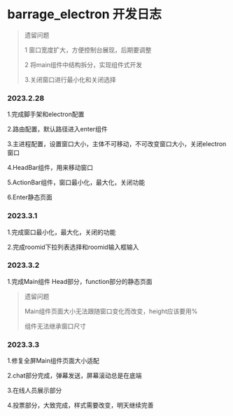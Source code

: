 # barrage_electron 开发日志



> 遗留问题
>
> 1 窗口宽度扩大，方便控制台展现，后期要调整
>
> 2 将main组件中结构拆分，实现组件式开发
>
> 3.关闭窗口进行最小化和关闭选择

### 2023.2.28

1.完成脚手架和electron配置

2.路由配置，默认路径进入enter组件

3.主进程配置，设置窗口大小，主体不可移动，不可改变窗口大小，关闭electron窗口

4.HeadBar组件，用来移动窗口

5.ActionBar组件，窗口最小化，最大化，关闭功能

6.Enter静态页面



### 2023.3.1

1.完成窗口最小化，最大化，关闭的功能

2.完成roomid下拉列表选择和roomid输入框输入



### 2023.3.2

1.完成Main组件 Head部分，function部分的静态页面

> 遗留问题
>
> Main组件页面大小无法跟随窗口变化而改变，height应该要用%
>
> 组件无法继承窗口尺寸



### 2023.3.3

1.修复全屏Main组件页面大小适配

2.chat部分完成，弹幕发送，屏幕滚动总是在底端

3.在线人员展示部分

4.投票部分，大致完成，样式需要改变，明天继续完善

